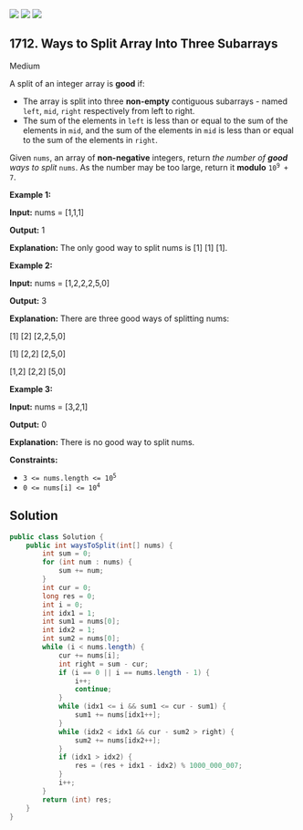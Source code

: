 [![](https://img.shields.io/github/stars/javadev/LeetCode-in-Java?label=Stars&style=flat-square)](https://github.com/javadev/LeetCode-in-Java)
[![](https://img.shields.io/github/forks/javadev/LeetCode-in-Java?label=Fork%20me%20on%20GitHub%20&style=flat-square)](https://github.com/javadev/LeetCode-in-Java/fork)
[![](https://img.shields.io/badge/-LeetCode%20in%20Kotlin-blue?style=flat-square)](https://github.com/javadev/LeetCode-in-Kotlin)

## 1712\. Ways to Split Array Into Three Subarrays

Medium

A split of an integer array is **good** if:

*   The array is split into three **non-empty** contiguous subarrays - named `left`, `mid`, `right` respectively from left to right.
*   The sum of the elements in `left` is less than or equal to the sum of the elements in `mid`, and the sum of the elements in `mid` is less than or equal to the sum of the elements in `right`.

Given `nums`, an array of **non-negative** integers, return _the number of **good** ways to split_ `nums`. As the number may be too large, return it **modulo** <code>10<sup>9</sup> + 7</code>.

**Example 1:**

**Input:** nums = [1,1,1]

**Output:** 1

**Explanation:** The only good way to split nums is [1] [1] [1].

**Example 2:**

**Input:** nums = [1,2,2,2,5,0]

**Output:** 3

**Explanation:** There are three good ways of splitting nums:

[1] [2] [2,2,5,0] 

[1] [2,2] [2,5,0] 

[1,2] [2,2] [5,0]

**Example 3:**

**Input:** nums = [3,2,1]

**Output:** 0

**Explanation:** There is no good way to split nums.

**Constraints:**

*   <code>3 <= nums.length <= 10<sup>5</sup></code>
*   <code>0 <= nums[i] <= 10<sup>4</sup></code>

## Solution

```java
public class Solution {
    public int waysToSplit(int[] nums) {
        int sum = 0;
        for (int num : nums) {
            sum += num;
        }
        int cur = 0;
        long res = 0;
        int i = 0;
        int idx1 = 1;
        int sum1 = nums[0];
        int idx2 = 1;
        int sum2 = nums[0];
        while (i < nums.length) {
            cur += nums[i];
            int right = sum - cur;
            if (i == 0 || i == nums.length - 1) {
                i++;
                continue;
            }
            while (idx1 <= i && sum1 <= cur - sum1) {
                sum1 += nums[idx1++];
            }
            while (idx2 < idx1 && cur - sum2 > right) {
                sum2 += nums[idx2++];
            }
            if (idx1 > idx2) {
                res = (res + idx1 - idx2) % 1000_000_007;
            }
            i++;
        }
        return (int) res;
    }
}
```